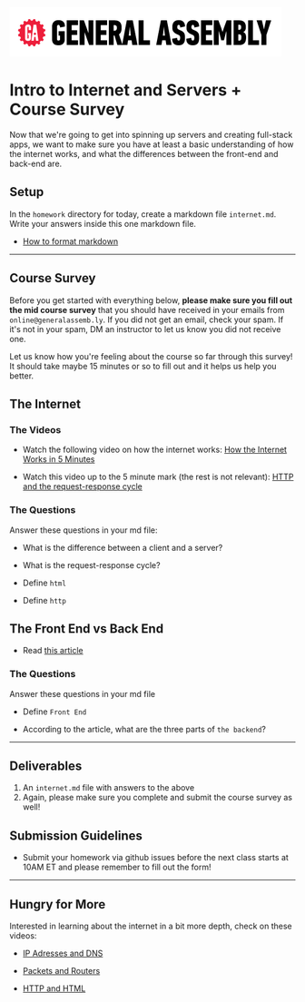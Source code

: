 ![](/ga_cog.png)

# Intro to Internet and Servers + Course Survey

Now that we're going to get into spinning up servers and creating full-stack apps, we want to make sure you have at least a basic understanding of how the internet works, and what the differences between the front-end and back-end are. 

## Setup

In the `homework` directory for today, create a markdown file `internet.md`. Write your answers inside this one markdown file.

- [How to format markdown](https://github.com/adam-p/markdown-here/wiki/Markdown-Cheatsheet)

---

## Course Survey

Before you get started with everything below, **please make sure you fill out the mid course survey** that you should have received in your emails from `online@generalassemb.ly`. If you did not get an email, check your spam. If it's not in your spam, DM an instructor to let us know you did not receive one. 

Let us know how you're feeling about the course so far through this survey! It should take maybe 15 minutes or so to fill out and it helps us help you better. 

## The Internet

### The Videos

- Watch the following video on how the internet works: [How the Internet Works in 5 Minutes](https://www.youtube.com/watch?v=7_LPdttKXPc)

- Watch this video up to the 5 minute mark (the rest is not relevant): [HTTP and the request-response cycle](https://www.youtube.com/watch?v=DrI2lUXL1no)

### The Questions

Answer these questions in your md file:

* What is the difference between a client and a server?

* What is the request-response cycle?

* Define `html`

* Define `http`

## The Front End vs Back End

- Read [this article](http://blog.teamtreehouse.com/i-dont-speak-your-language-frontend-vs-backend)

### The Questions

Answer these questions in your md file

* Define `Front End`

* According to the article, what are the three parts of `the backend`?

---

## Deliverables

1. An `internet.md` file with answers to the above 
1. Again, please make sure you complete and submit the course survey as well!

## Submission Guidelines

- Submit your homework via github issues before the next class starts at 10AM ET and please remember to fill out the form!

---

## Hungry for More

Interested in learning about the internet in a bit more depth, check on these videos:

- [IP Adresses and DNS](https://www.khanacademy.org/computing/computer-science/internet-intro/internet-works-intro/v/the-internet-ip-addresses-and-dns)

- [Packets and Routers](https://www.khanacademy.org/computing/computer-science/internet-intro/internet-works-intro/v/the-internet-packet-routers-and-reliability)

- [HTTP and HTML](https://www.khanacademy.org/computing/computer-science/internet-intro/internet-works-intro/v/the-internet-http-and-html)
